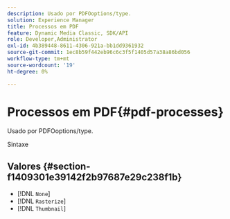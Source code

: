 ```yaml
---
description: Usado por PDFOoptions/type.
solution: Experience Manager
title: Processos em PDF
feature: Dynamic Media Classic, SDK/API
role: Developer,Administrator
exl-id: 4b389448-8611-4306-921a-bb1dd9361932
source-git-commit: 1ec8b59f442eb96c6c3f5f1405d57a38a86bd056
workflow-type: tm+mt
source-wordcount: '19'
ht-degree: 0%

---
```


# Processos em PDF{#pdf-processes}

Usado por PDFOoptions/type.

Sintaxe

## Valores {#section-f1409301e39142f2b97687e29c238f1b}

* [!DNL `None`]
* [!DNL `Rasterize`]
* [!DNL `Thumbnail`]
